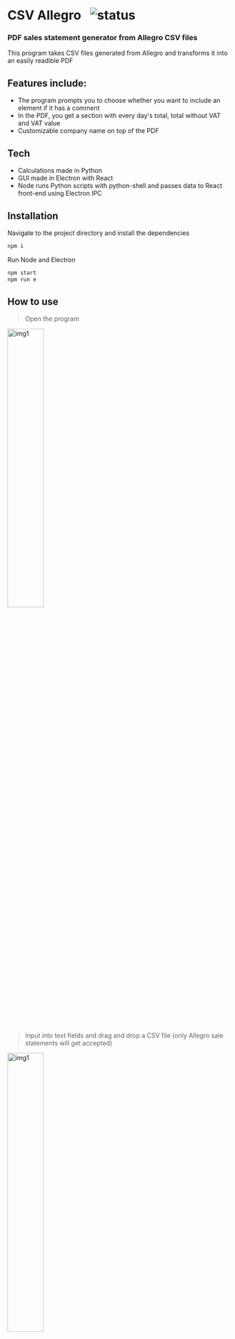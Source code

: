 # CSV Allegro &nbsp; <img src="https://img.shields.io/badge/status-finished-brightgreen" alt="status">
### PDF sales statement generator from Allegro CSV files


This program takes CSV files generated from Allegro and transforms it into an easily readible PDF

## Features include:
- The program prompts you to choose whether you want to include an element if it has a comment
- In the PDF, you get a section with every day's total, total without VAT and VAT value
- Customizable company name on top of the PDF

## Tech

- Calculations made in Python
- GUI made in Electron with React
- Node runs Python scripts with python-shell and passes data to React front-end using Electron IPC


## Installation

Navigate to the project directory and install the dependencies

```sh
npm i
```

Run Node and Electron

```sh
npm start
npm run e
```

## How to use

> Open the program <br />
<img src="https://drive.google.com/uc?export=view&id=1EODTnwb6aXSr4QGD3Glhd0p-sZm32AHH" width="40%" alt="img1">
<br />

> Input into text fields and drag and drop a CSV file (only Allegro sale statements will get accepted) <br />
<img src="https://drive.google.com/uc?export=view&id=1cqDPkJAzKissKxjMgFx1WryAH7lxsPrq" width="40%" alt="img1">
<br />

> Decide which ones to include (the entry needs to have a non-empty "SellerNotes" field to be shown in the prompt) <br />
<img src="https://drive.google.com/uc?export=view&id=1oyb842aZP3IXI3DPtewMTp9YLKxZXIJ_" width="40%" alt="img1">

## CSV file requirements
The CSV file need to be Allegro sales statment format. Following columns are needed for the program to do its job correctly:
InvoiceName | InvoiceCompanyName | SellerStatus | BuyerName | TotalToPayAmount | SellerNotes | TotalToPayAmount | DeliveryAmount | OrderDate
--- | --- | --- | --- |--- |--- |--- |--- |--- 
